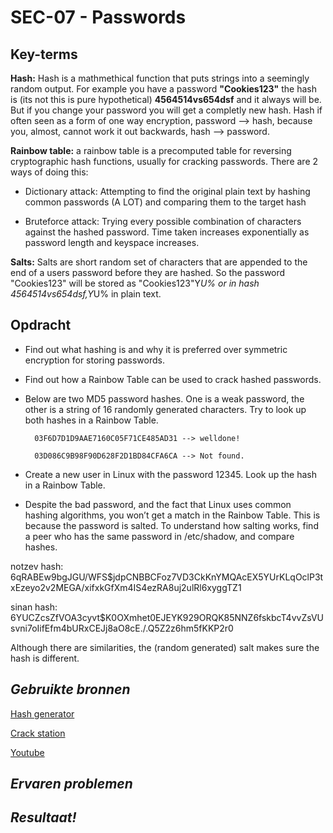 **SEC-07 - Passwords**
===
**Key-terms**
---

**Hash:** Hash is a mathmethical function that puts strings into a seemingly random output. For example you have a password **"Cookies123"** the hash is (its not this is pure hypothetical) **4564514vs654dsf** and it always will be. But if you change your password you will get a completly new hash. Hash if often seen as a form of one way encryption, password --> hash, because you, almost, cannot work it out backwards, hash --> password. 

**Rainbow table:** a rainbow table is a precomputed table for reversing cryptographic hash functions, usually for cracking passwords. There are 2 ways of doing this:

- Dictionary attack: Attempting to find the original plain text by hashing common passwords (A LOT) and comparing them to the target hash

- Bruteforce attack: Trying every possible combination of characters against the hashed password. Time taken increases exponentially as password length and keyspace increases.

**Salts:** Salts are short random set of characters that are appended to the end of a users password before they are hashed. So the password "Cookies123" will be stored as "Cookies123"Y*U% or in hash 4564514vs654dsf,Y*U% in plain text.

**Opdracht**
---

- Find out what hashing is and why it is preferred over symmetric encryption for storing passwords.

- Find out how a Rainbow Table can be used to crack hashed passwords.

- Below are two MD5 password hashes. One is a weak password, the other is a string of 16 randomly generated characters. Try to look up both hashes in a Rainbow Table.

        03F6D7D1D9AAE7160C05F71CE485AD31 --> welldone!

        03D086C9B98F90D628F2D1BD84CFA6CA --> Not found.

- Create a new user in Linux with the password 12345. Look up the hash in a Rainbow Table.

- Despite the bad password, and the fact that Linux uses common hashing algorithms, you won’t get a match in the Rainbow Table. This is because the password is salted. To understand how salting works, find a peer who has the same password in /etc/shadow, and compare hashes.

notzev hash: $6$qRABEw9bgJGU/WFS$jdpCNBBCFoz7VD3CkKnYMQAcEX5YUrKLqOclP3txEzeyo2v2MEGA/xifxkGfXm4IS4ezRA8uj2ulRl6xyggTZ1

sinan hash: $6$YUCZcsZfVOA3cyvt$K0OXmhet0EJEYK929ORQK85NNZ6fskbcT4vvZsVUsvni7oIifEfm4bURxCEJj8aO8cE./.Q5Z2z6hm5fKKP2r0

Although there are similarities, the (random generated) salt makes sure the hash is different.

*Gebruikte bronnen*
---
[Hash generator](https://www.md5hashgenerator.com/)

[Crack station](https://crackstation.net/)

[Youtube](https://www.youtube.com/watch?v=--tnZMuoK3E&t=198s)



*Ervaren problemen*
---



*Resultaat!*
---

